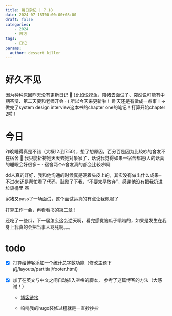 ```yaml
---
title: 每日杂记 | 7.18
date: 2024-07-18T00:00:00+08:00
draft: false
categories: 
    - 2024
    - 日记
tags:
    - 日记
params:
  author: dessert killer
---
```


# 好久不见

因为种种原因昨天没有更新日记 :pleading_face: (比如说摸鱼，陪猪去面试了、突然说可能有中期答辩、第二天要和老师开会···)
所以今天来更新啦！
昨天还是有做成一点事！-> 做完了system design interview这本书的chapter one的笔记！打算开始chapter 2啦！


# 今日

昨晚睡得真是不错（大概12.到7.50），想了想原因，百分百是因为比较吵的舍友不在宿舍 :face_with_head_bandage: 我只能祈祷她天天去她对象家了，话说我觉得如果一宿舍都是i人的话真的睡眠会好很多······宿舍两个e舍友真的都会比较吵啊

dd人真的好好，我和他沟通的时候真是硬着头皮上的，其实没有做出什么成果···不过dd还是帮忙看了代码，鼓励了下我，“不要太早放弃”，感谢他没有把我扔进垃圾桶里 :crying_cat_face:

家猪又pass了一场面试，这个面试运真的有点让我佩服了

打算工作一会，再看看书的第二章！

还吃了一些瓜，下一届怎么这么逆天啊，看完感觉脑瓜子嗡嗡的，如果是发生在我身上我真的会把当事人骂死啊。。。

# todo

- [x] 打算给博客添加一个统计总字数功能（修改主题下的/layouts/partitial/footer.html）

- [x] 加了在英文与中文之间自动插入空格的脚本， 参考了这篇博客的方法（大感谢！）
  - [博客链接](https://huuuuuuo.github.io/post/hugo%E4%B8%AD%E8%8B%B1%E6%96%87%E4%B9%8B%E9%97%B4%E8%87%AA%E5%8A%A8%E5%8A%A0%E7%A9%BA%E6%A0%BC/)

  - 呜呜我的hugo装修过程就是一直抄抄抄